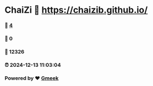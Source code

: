 # ChaiZi :link: https://chaizib.github.io/ 
### :page_facing_up: [4](https://chaizib.github.io//tag.html) 
### :speech_balloon: 0 
### :hibiscus: 12326 
### :alarm_clock: 2024-12-13 11:03:04 
### Powered by :heart: [Gmeek](https://github.com/Meekdai/Gmeek)
